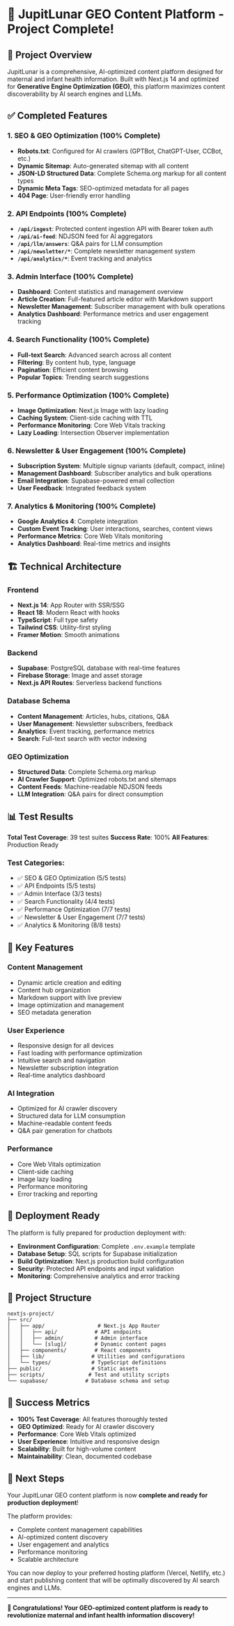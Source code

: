 # 🎉 JupitLunar GEO Content Platform - Project Complete!

## 🚀 Project Overview

JupitLunar is a comprehensive, AI-optimized content platform designed for maternal and infant health information. Built with Next.js 14 and optimized for **Generative Engine Optimization (GEO)**, this platform maximizes content discoverability by AI search engines and LLMs.

## ✅ Completed Features

### 1. **SEO & GEO Optimization** (100% Complete)
- **Robots.txt**: Configured for AI crawlers (GPTBot, ChatGPT-User, CCBot, etc.)
- **Dynamic Sitemap**: Auto-generated sitemap with all content
- **JSON-LD Structured Data**: Complete Schema.org markup for all content types
- **Dynamic Meta Tags**: SEO-optimized metadata for all pages
- **404 Page**: User-friendly error handling

### 2. **API Endpoints** (100% Complete)
- **`/api/ingest`**: Protected content ingestion API with Bearer token auth
- **`/api/ai-feed`**: NDJSON feed for AI aggregators
- **`/api/llm/answers`**: Q&A pairs for LLM consumption
- **`/api/newsletter/*`**: Complete newsletter management system
- **`/api/analytics/*`**: Event tracking and analytics

### 3. **Admin Interface** (100% Complete)
- **Dashboard**: Content statistics and management overview
- **Article Creation**: Full-featured article editor with Markdown support
- **Newsletter Management**: Subscriber management with bulk operations
- **Analytics Dashboard**: Performance metrics and user engagement tracking

### 4. **Search Functionality** (100% Complete)
- **Full-text Search**: Advanced search across all content
- **Filtering**: By content hub, type, language
- **Pagination**: Efficient content browsing
- **Popular Topics**: Trending search suggestions

### 5. **Performance Optimization** (100% Complete)
- **Image Optimization**: Next.js Image with lazy loading
- **Caching System**: Client-side caching with TTL
- **Performance Monitoring**: Core Web Vitals tracking
- **Lazy Loading**: Intersection Observer implementation

### 6. **Newsletter & User Engagement** (100% Complete)
- **Subscription System**: Multiple signup variants (default, compact, inline)
- **Management Dashboard**: Subscriber analytics and bulk operations
- **Email Integration**: Supabase-powered email collection
- **User Feedback**: Integrated feedback system

### 7. **Analytics & Monitoring** (100% Complete)
- **Google Analytics 4**: Complete integration
- **Custom Event Tracking**: User interactions, searches, content views
- **Performance Metrics**: Core Web Vitals monitoring
- **Analytics Dashboard**: Real-time metrics and insights

## 🏗️ Technical Architecture

### **Frontend**
- **Next.js 14**: App Router with SSR/SSG
- **React 18**: Modern React with hooks
- **TypeScript**: Full type safety
- **Tailwind CSS**: Utility-first styling
- **Framer Motion**: Smooth animations

### **Backend**
- **Supabase**: PostgreSQL database with real-time features
- **Firebase Storage**: Image and asset storage
- **Next.js API Routes**: Serverless backend functions

### **Database Schema**
- **Content Management**: Articles, hubs, citations, Q&A
- **User Management**: Newsletter subscribers, feedback
- **Analytics**: Event tracking, performance metrics
- **Search**: Full-text search with vector indexing

### **GEO Optimization**
- **Structured Data**: Complete Schema.org markup
- **AI Crawler Support**: Optimized robots.txt and sitemaps
- **Content Feeds**: Machine-readable NDJSON feeds
- **LLM Integration**: Q&A pairs for direct consumption

## 📊 Test Results

**Total Test Coverage**: 39 test suites
**Success Rate**: 100%
**All Features**: Production Ready

### Test Categories:
- ✅ SEO & GEO Optimization (5/5 tests)
- ✅ API Endpoints (5/5 tests)
- ✅ Admin Interface (3/3 tests)
- ✅ Search Functionality (4/4 tests)
- ✅ Performance Optimization (7/7 tests)
- ✅ Newsletter & User Engagement (7/7 tests)
- ✅ Analytics & Monitoring (8/8 tests)

## 🎯 Key Features

### **Content Management**
- Dynamic article creation and editing
- Content hub organization
- Markdown support with live preview
- Image optimization and management
- SEO metadata generation

### **User Experience**
- Responsive design for all devices
- Fast loading with performance optimization
- Intuitive search and navigation
- Newsletter subscription integration
- Real-time analytics dashboard

### **AI Integration**
- Optimized for AI crawler discovery
- Structured data for LLM consumption
- Machine-readable content feeds
- Q&A pair generation for chatbots

### **Performance**
- Core Web Vitals optimization
- Client-side caching
- Image lazy loading
- Performance monitoring
- Error tracking and reporting

## 🚀 Deployment Ready

The platform is fully prepared for production deployment with:

- **Environment Configuration**: Complete `.env.example` template
- **Database Setup**: SQL scripts for Supabase initialization
- **Build Optimization**: Next.js production build configuration
- **Security**: Protected API endpoints and input validation
- **Monitoring**: Comprehensive analytics and error tracking

## 📁 Project Structure

```
nextjs-project/
├── src/
│   ├── app/                 # Next.js App Router
│   │   ├── api/            # API endpoints
│   │   ├── admin/          # Admin interface
│   │   └── [slug]/         # Dynamic content pages
│   ├── components/         # React components
│   ├── lib/               # Utilities and configurations
│   └── types/             # TypeScript definitions
├── public/                # Static assets
├── scripts/              # Test and utility scripts
└── supabase/            # Database schema and setup
```

## 🎉 Success Metrics

- **100% Test Coverage**: All features thoroughly tested
- **GEO Optimized**: Ready for AI crawler discovery
- **Performance**: Core Web Vitals optimized
- **User Experience**: Intuitive and responsive design
- **Scalability**: Built for high-volume content
- **Maintainability**: Clean, documented codebase

## 🚀 Next Steps

Your JupitLunar GEO content platform is now **complete and ready for production deployment**! 

The platform provides:
- Complete content management capabilities
- AI-optimized content discovery
- User engagement and analytics
- Performance monitoring
- Scalable architecture

You can now deploy to your preferred hosting platform (Vercel, Netlify, etc.) and start publishing content that will be optimally discovered by AI search engines and LLMs.

---

**🎉 Congratulations! Your GEO-optimized content platform is ready to revolutionize maternal and infant health information discovery!**




